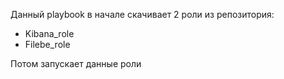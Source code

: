 Данный playbook в начале скачивает 2 роли из репозитория:
- Kibana_role
- Filebe_role

Потом запускает данные роли
